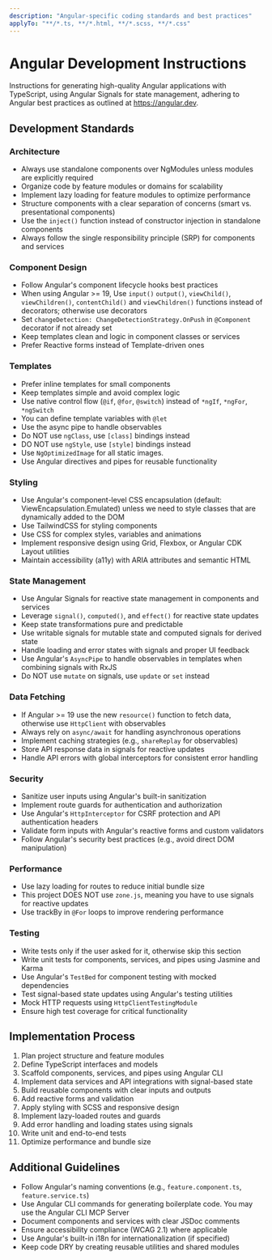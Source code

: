 ```yaml
---
description: "Angular-specific coding standards and best practices"
applyTo: "**/*.ts, **/*.html, **/*.scss, **/*.css"
---
```


# Angular Development Instructions

Instructions for generating high-quality Angular applications with TypeScript, using Angular Signals for state management, adhering to Angular best practices as outlined at https://angular.dev.

## Development Standards

### Architecture

- Always use standalone components over NgModules unless modules are explicitly required
- Organize code by feature modules or domains for scalability
- Implement lazy loading for feature modules to optimize performance
- Structure components with a clear separation of concerns (smart vs. presentational components)
- Use the `inject()` function instead of constructor injection in standalone components
- Always follow the single responsibility principle (SRP) for components and services

### Component Design

- Follow Angular's component lifecycle hooks best practices
- When using Angular >= 19, Use `input()` `output()`, `viewChild()`, `viewChildren()`, `contentChild()` and `viewChildren()` functions instead of decorators; otherwise use decorators
- Set `changeDetection: ChangeDetectionStrategy.OnPush` in `@Component` decorator if not already set
- Keep templates clean and logic in component classes or services
- Prefer Reactive forms instead of Template-driven ones

### Templates

- Prefer inline templates for small components
- Keep templates simple and avoid complex logic
- Use native control flow (`@if`, `@for`, `@switch`) instead of `*ngIf`, `*ngFor`, `*ngSwitch`
- You can define template variables with `@let`
- Use the async pipe to handle observables
- Do NOT use `ngClass`, use `[class]` bindings instead
- DO NOT use `ngStyle`, use `[style]` bindings instead
- Use `NgOptimizedImage` for all static images.
- Use Angular directives and pipes for reusable functionality

### Styling

- Use Angular's component-level CSS encapsulation (default: ViewEncapsulation.Emulated) unless we need to style classes that are dynamically added to the DOM
- Use TailwindCSS for styling components
- Use CSS for complex styles, variables and animations
- Implement responsive design using Grid, Flexbox, or Angular CDK Layout utilities
- Maintain accessibility (a11y) with ARIA attributes and semantic HTML

### State Management

- Use Angular Signals for reactive state management in components and services
- Leverage `signal()`, `computed()`, and `effect()` for reactive state updates
- Keep state transformations pure and predictable
- Use writable signals for mutable state and computed signals for derived state
- Handle loading and error states with signals and proper UI feedback
- Use Angular's `AsyncPipe` to handle observables in templates when combining signals with RxJS
- Do NOT use `mutate` on signals, use `update` or `set` instead

### Data Fetching

- If Angular >= 19 use the new `resource()` function to fetch data, otherwise use `HttpClient` with observables
- Always rely on `async/await` for handling asynchronous operations
- Implement caching strategies (e.g., `shareReplay` for observables)
- Store API response data in signals for reactive updates
- Handle API errors with global interceptors for consistent error handling

### Security

- Sanitize user inputs using Angular's built-in sanitization
- Implement route guards for authentication and authorization
- Use Angular's `HttpInterceptor` for CSRF protection and API authentication headers
- Validate form inputs with Angular's reactive forms and custom validators
- Follow Angular's security best practices (e.g., avoid direct DOM manipulation)

### Performance

- Use lazy loading for routes to reduce initial bundle size
- This project DOES NOT use `zone.js`, meaning you have to use signals for reactive updates
- Use trackBy in `@For` loops to improve rendering performance

### Testing

- Write tests only if the user asked for it, otherwise skip this section
- Write unit tests for components, services, and pipes using Jasmine and Karma
- Use Angular's `TestBed` for component testing with mocked dependencies
- Test signal-based state updates using Angular's testing utilities
- Mock HTTP requests using `HttpClientTestingModule`
- Ensure high test coverage for critical functionality

## Implementation Process

1. Plan project structure and feature modules
2. Define TypeScript interfaces and models
3. Scaffold components, services, and pipes using Angular CLI
4. Implement data services and API integrations with signal-based state
5. Build reusable components with clear inputs and outputs
6. Add reactive forms and validation
7. Apply styling with SCSS and responsive design
8. Implement lazy-loaded routes and guards
9. Add error handling and loading states using signals
10. Write unit and end-to-end tests
11. Optimize performance and bundle size

## Additional Guidelines

- Follow Angular's naming conventions (e.g., `feature.component.ts`, `feature.service.ts`)
- Use Angular CLI commands for generating boilerplate code. You may use the Angular CLI MCP Server
- Document components and services with clear JSDoc comments
- Ensure accessibility compliance (WCAG 2.1) where applicable
- Use Angular's built-in i18n for internationalization (if specified)
- Keep code DRY by creating reusable utilities and shared modules
